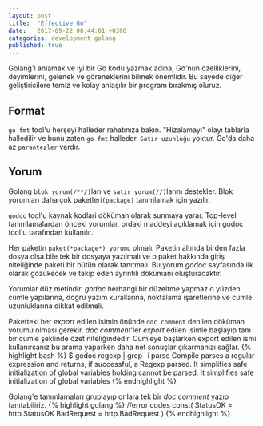 ```yaml
---
layout: post
title:  "Effective Go"
date:   2017-09-22 08:44:01 +0300
categories: development golang 
published: true
---
```

Golang'i anlamak ve iyi bir Go kodu yazmak adına, Go'nun özelliklerini, deyimlerini, gelenek ve göreneklerini bilmek
önemlidir. Bu sayede diğer geliştiricilere temiz ve kolay anlaşılır bir program bırakmış oluruz.

## Format
`go fmt` tool'u herşeyi halleder rahatınıza bakın. "Hizalamayı" olayı tablarla halledilir ve bunu zaten `go fmt`
halleder. `Satır uzunluğu` yoktur. Go'da daha az `parantezler` vardır.

## Yorum
Golang `blok yorum(/**/)`ları ve `satır yorum(//)`larını destekler. Blok yorumları daha çok paketleri`(package)`
tanımlamak için yazılır.

`godoc` tool'u kaynak kodlari döküman olarak sunmaya yarar. Top-level tanımlamalardan önceki
yorumlar, ordaki maddeyi açıklamak için godoc tool'u tarafından kullanılır.

Her paketin `paket(*package*) yorumu` olmalı. Paketin altında birden fazla dosya olsa bile tek bir dosyaya yazılmalı ve
o paket hakkında giriş niteliğinde paketi bir bütün olarak tanıtmalı. Bu yorum *godoc* sayfasında ilk olarak gözükecek
ve takip eden ayrıntılı dökümanı oluşturacaktır.

Yorumlar düz metindir. *godoc* herhangi bir düzeltme yapmaz o yüzden cümle yapılarına, doğru yazım kurallarına,
noktalama işaretlerine ve cümle uzunluklarına dikkat edilmeli.

Paketteki her *export* edilen isimin önünde `doc comment` denilen döküman yorumu olması gerekir. *doc comment*'ler
*export* edilen isimle başlayıp tam bir cümle şeklinde özet niteliğindedir. Cümleye başlarken export edilen ismi
kullanırsanız bu arama yaparken daha net sonuçlar çıkarmanızı sağlar.
{% highlight bash %}
$ godoc regexp | grep -i parse
 Compile parses a regular expression and returns, if successful, a Regexp
    parsed. It simplifies safe initialization of global variables holding
    cannot be parsed. It simplifies safe initialization of global variables
{% endhighlight %}

Golang'e tanımlamaları gruplayıp onlara tek bir *doc comment* yazıp tanıtabiliriz.
{% highlight golang %}
//error codes
const(
    StatusOK = http.StatusOK
    BadRequest = http.BadRequest
)
{% endhighlight %}



